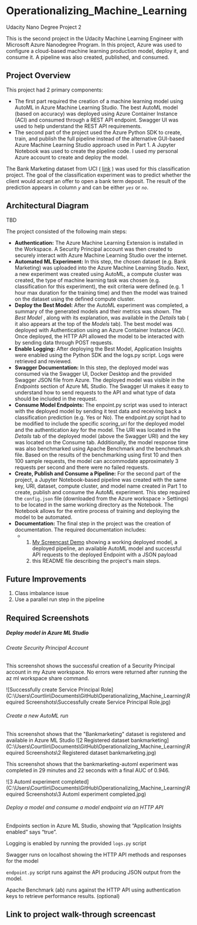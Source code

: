 # Operationalizing_Machine_Learning
Udacity Nano Degree Project 2

This is the second project in the Udacity Machine Learning Engineer with Microsoft Azure Nanodegree Program. In this project, Azure was used to configure a cloud-based machine learning production model, deploy it, and consume it. A pipeline was also created, published, and consumed.

## Project Overview

This project had 2 primary components:

- The first part required the creation of a machine learning model using AutoML in Azure Machine Learning Studio. The best AutoML model (based on accuracy) was deployed using Azure Container Instance (ACI) and consumed through a REST API endpoint. Swagger UI was used to help understand the REST API requirements. 
- The second part of the project used the Azure Python SDK to create, train, and publish the full pipeline instead of the alternative GUI-based Azure Machine Learning Studio approach used in Part 1. A Jupyter Notebook was used to create the pipeline code. I used my personal Azure account to create and deploy the model.

The Bank Marketing dataset from UCI ( [link](https://automlsamplenotebookdata.blob.core.windows.net/automl-sample-notebook-data/bankmarketing_train.csv) ) was used for this classification project. The goal of the classification experiment was to predict whether the client would accept an offer to open a bank term deposit. The result of the prediction appears in column *`y`* and can be either *`yes`* or *`no`*.



## **Architectural Diagram**

TBD

The project consisted of the following main steps:

- **Authentication:** The Azure Machine Learning Extension is installed in the Workspace. A Security Principal account was then created to securely interact with Azure Machine Learning Studio over the internet. 
- **Automated ML Experiment:** In this step, the chosen dataset (e.g. Bank Marketing) was uploaded into the Azure Machine Learning Studio. Next, a new experiment was created using AutoML, a compute cluster was created, the type of machine learning task was chosen (e.g. classification for this experiment), the exit criteria were defined (e.g. 1 hour max duration for the training time) and then the model was trained on the dataset using the defined compute cluster.
- **Deploy the Best Model:** After the AutoML experiment was completed, a summary of the generated models and their metrics was shown. The *Best Model* , along with its explanation, was available in the *Details* tab ( it also appears at the top of the *Models* tab). The best model was deployed with Authentication using an Azure Container Instance (ACI). Once deployed, the HTTP API allowed the model to be interacted with by sending data through POST requests.
- **Enable Logging:** After deploying the Best Model, Application Insights were enabled using the Python SDK and the logs.py script. Logs were retrieved and reviewed.
- **Swagger Documentation:** In this step, the deployed model was consumed via the Swagger UI, Docker Desktop and the provided Swagger JSON file from Azure. The deployed model was visible in the *Endpoints* section of Azure ML Studio. The Swagger UI makes it easy to understand how to send requests to the API and what type of data should be included in the request. 
- **Consume Model Endpoints:** The enpoint.py script was used to interact with the deployed model by sending it test data and receiving back a classification prediction (e.g. Yes or No). The endpoint.py script had to be modified to include the specific *scoring_uri* for the deployed model and the authentication *key* for the model. The URI was located in the *Details* tab of the deployed model (above the Swagger URI) and the key was located on the Consume tab. Additionally, the model response time was also benchmarked using Apache Benchmark and the benchmark.sh file. Based on the results of the benchmarking using first 10 and then 100 sample requests, the model can accommodate approximately 3 requests per second and there were no failed requests.
- **Create, Publish and Consume a Pipeline:** For the second part of the project, a Jupyter Notebook-based pipeline  was created with the same key, URI, dataset, compute cluster, and model name created in Part 1 to create, publish and consume the AutoML experiment. This step required the `config.json` file (downloaded from the Azure workspace > Settings) to be located in the same working directory as the Notebook. The Notebook allows for the entire process of training and deploying the model to be automated.
- **Documentation:** The final step in the project was the creation of documentation. The required documentation includes:
  - 1) [My Screencast Demo](URL) showing a working deployed model, a deployed pipeline, an available AutoML model and successful API requests to the deployed Endpoint with a JSON payload 
    2) this README file describing the project's main steps.

## Future Improvements

1. Class imbalance issue
2. Use a parallel run step in the pipeline



## Required Screenshots

##### Deploy model in Azure ML Studio

###### Create Security Principal Account

This screenshot shows the successful creation of a Security Principal account in my Azure workspace. No errors were returned after running the az ml workspace share command.

![Successfully create Service Principal Role](C:\Users\Courtlin\Documents\GitHub\Operationalizing_Machine_Learning\Required Screenshots\Successfully create Service Principal Role.jpg)



###### Create a new AutoML run

This screenshot shows that the "Bankmarketing" dataset is registered and available in Azure ML Studio ![2 Registered dataset bankmarketing](C:\Users\Courtlin\Documents\GitHub\Operationalizing_Machine_Learning\Required Screenshots\2 Registered dataset bankmarketing.jpg)



This screenshot shows that the bankmarketing-automl experiment was completed in 29 minutes and 22 seconds with a final AUC of 0.946.

![3 Automl experiment completed](C:\Users\Courtlin\Documents\GitHub\Operationalizing_Machine_Learning\Required Screenshots\3 Automl experiment completed.jpg)



###### Deploy a model and consume a model endpoint via an HTTP API

Endpoints section in Azure ML Studio, showing that “Application Insights enabled” says “true”.



Logging is enabled by running the provided `logs.py` script



Swagger runs on localhost showing the HTTP API methods and responses for the model



`endpoint.py` script runs against the API producing JSON output from the model.



Apache Benchmark (ab) runs against the HTTP API using authentication keys to retrieve performance results. (optional)





## Link to project walk-through screencast
